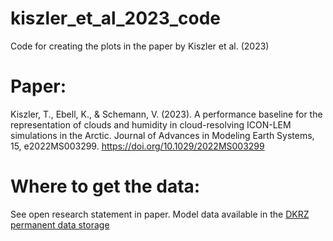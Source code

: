 # kiszler_et_al_2023_code
Code for creating the plots in the paper by Kiszler et al. (2023)

# Paper: 
Kiszler, T., Ebell, K., & Schemann, V. (2023). A performance baseline for the representation of clouds and humidity in cloud-resolving ICON-LEM simulations in the Arctic. Journal of Advances in Modeling Earth Systems, 15, e2022MS003299. https://doi.org/10.1029/2022MS003299 

# Where to get the data:
See open research statement in paper.
Model data available in the [DKRZ permanent data storage](hdl:21.14106/caa5a96169e6149e029fed49157b117599a959ae)
